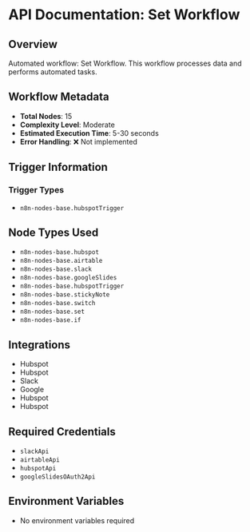 # API Documentation: Set Workflow

## Overview
Automated workflow: Set Workflow. This workflow processes data and performs automated tasks.

## Workflow Metadata
- **Total Nodes**: 15
- **Complexity Level**: Moderate
- **Estimated Execution Time**: 5-30 seconds
- **Error Handling**: ❌ Not implemented

## Trigger Information
### Trigger Types
- `n8n-nodes-base.hubspotTrigger`

## Node Types Used
- `n8n-nodes-base.hubspot`
- `n8n-nodes-base.airtable`
- `n8n-nodes-base.slack`
- `n8n-nodes-base.googleSlides`
- `n8n-nodes-base.hubspotTrigger`
- `n8n-nodes-base.stickyNote`
- `n8n-nodes-base.switch`
- `n8n-nodes-base.set`
- `n8n-nodes-base.if`

## Integrations
- Hubspot
- Hubspot
- Slack
- Google
- Hubspot
- Hubspot

## Required Credentials
- `slackApi`
- `airtableApi`
- `hubspotApi`
- `googleSlidesOAuth2Api`

## Environment Variables
- No environment variables required
